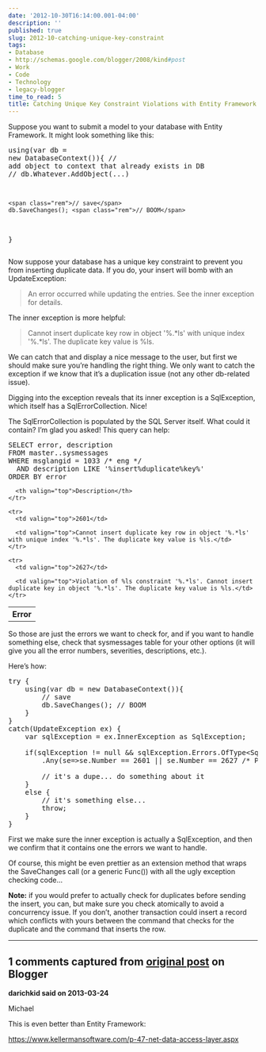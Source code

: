 ```yaml
---
date: '2012-10-30T16:14:00.001-04:00'
description: ''
published: true
slug: 2012-10-catching-unique-key-constraint
tags:
- Database
- http://schemas.google.com/blogger/2008/kind#post
- Work
- Code
- Technology
- legacy-blogger
time_to_read: 5
title: Catching Unique Key Constraint Violations with Entity Framework and SQL Server
---
```



Suppose you want to submit a model to your database with Entity Framework. It might look something like this:  <pre class="csharpcode"><span class="kwrd">using</span>(var db = <span class="kwrd">new</span> DatabaseContext()){
    <span class="rem">// add object to context that already exists in DB</span>
    <span class="rem">// db.Whatever.AddObject(...)</span>
    
    <span class="rem">// save</span>
    db.SaveChanges(); <span class="rem">// BOOM</span>
}</pre>


Now suppose your database has a unique key constraint to prevent you from inserting duplicate data. If you do, your insert will bomb with an UpdateException:

<blockquote>


An error occurred while updating the entries. See the inner exception for details.
</blockquote>


The inner exception is more helpful:

<blockquote>


Cannot insert duplicate key row in object '%.*ls' with unique index '%.*ls'. The duplicate key value is %ls.
</blockquote>


We can catch that and display a nice message to the user, but first we should make sure you’re handling the right thing. We only want to catch the exception if we know that it’s a duplication issue (not any other db-related issue). 


Digging into the exception reveals that its inner exception is a SqlException, which itself has a SqlErrorCollection. Nice!


The SqlErrorCollection is populated by the SQL Server itself. What could it contain? I’m glad you asked! This query can help:

<pre class="csharpcode"><span class="kwrd">SELECT</span> error, description
<span class="kwrd">FROM</span> master..sysmessages
<span class="kwrd">WHERE</span> msglangid = 1033 /* eng */
  <span class="kwrd">AND</span> description <span class="kwrd">LIKE</span> <span class="str">'%insert%duplicate%key%'</span>
<span class="kwrd">ORDER</span> <span class="kwrd">BY</span> error</pre>

<table border="0" cellpadding="2" cellspacing="0"><tbody>
    <tr>
      <th valign="top">Error</th>

      <th valign="top">Description</th>
    </tr>

    <tr>
      <td valign="top">2601</td>

      <td valign="top">Cannot insert duplicate key row in object '%.*ls' with unique index '%.*ls'. The duplicate key value is %ls.</td>
    </tr>

    <tr>
      <td valign="top">2627</td>

      <td valign="top">Violation of %ls constraint '%.*ls'. Cannot insert duplicate key in object '%.*ls'. The duplicate key value is %ls.</td>
    </tr>
  </tbody></table>


So those are just the errors we want to check for, and if you want to handle something else, check that sysmessages table for your other options (it will give you all the error numbers, severities, descriptions, etc.). 


Here’s how:

<pre class="csharpcode"><span class="kwrd">try</span> {
    <span class="kwrd">using</span>(var db = <span class="kwrd">new</span> DatabaseContext()){
        <span class="rem">// save</span>
        db.SaveChanges(); <span class="rem">// BOOM</span>
    }
}
<span class="kwrd">catch</span>(UpdateException ex) {
    var sqlException = ex.InnerException <span class="kwrd">as</span> SqlException;
    
    <span class="kwrd">if</span>(sqlException != <span class="kwrd">null</span> &amp;&amp; sqlException.Errors.OfType&lt;SqlError&gt;()
        .Any(se=&gt;se.Number == 2601 || se.Number == 2627 <span class="rem">/* PK/UKC violation */</span>)) {
        
        <span class="rem">// it's a dupe... do something about it</span>
    }
    <span class="kwrd">else</span> {
        <span class="rem">// it's something else...</span>
        <span class="kwrd">throw</span>;
    }
}</pre>


First we make sure the inner exception is actually a SqlException, and then we confirm that it contains one the errors we want to handle.


Of course, this might be even prettier as an extension method that wraps the SaveChanges call (or a generic Func()) with all the ugly exception checking code…


**Note:** if you would prefer to actually check for duplicates before sending the insert, you can, but make sure you check atomically to avoid a concurrency issue. If you don’t, another transaction could insert a record which conflicts with yours between the command that checks for the duplicate and the command that inserts the row. 

---

## 1 comments captured from [original post](https://blog.wassupy.com/2012/10/catching-unique-key-constraint.html) on Blogger

**darichkid said on 2013-03-24**

Michael

This is even better than Entity Framework:

https://www.kellermansoftware.com/p-47-net-data-access-layer.aspx



